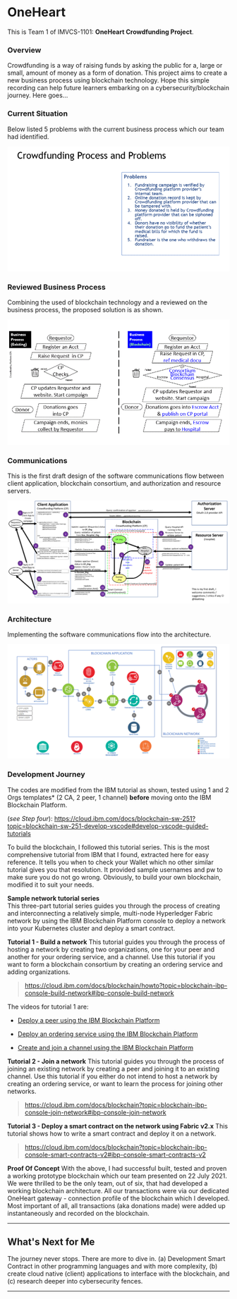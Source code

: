 # OneHeart
This is Team 1 of IMVCS-1101: **OneHeart Crowdfunding Project**.

### Overview
Crowdfunding is a way of raising funds by asking the public for a, large or small, amount of money as a form of donation. This project aims to create a new business process using blockchain technology. Hope this simple recording can help future learners embarking on a cybersecurity/blockchain journey. Here goes...

### Current Situation
Below listed 5 problems with the current business process which our team had identified.

![](images/problem.gif)

### Reviewed Business Process 
Combining the used of blockchain technology and a reviewed on the business process, the proposed solution is as shown.  

![](images/business_process-blockchain.gif)

### Communications
This is the first draft design of the software communications flow between client application, blockchain consortium, and authorization and resource servers. 

![](images/features_and_security.png)

### Architecture 
Implementing the software communications flow into the architecture. 

![](images/oneheart_arch.png)

### Development Journey
The codes are modified from the IBM tutorial as shown, tested using 1 and 2 Orgs templates* (2 CA, 2 peer, 1 channel) **before** moving onto the IBM Blockchain Platform. 

(*see Step four*): https://cloud.ibm.com/docs/blockchain-sw-251?topic=blockchain-sw-251-develop-vscode#develop-vscode-guided-tutorials

To build the blockchain, I followed this tutorial series. This is the most comprehensive tutorial from IBM that I found, extracted here for easy reference. It tells you when to check your Wallet which no other similar tutorial gives you that resolution. It provided sample usernames and pw to make sure you do not go wrong. Obviously, to build your own blockchain, modified it to suit your needs. 

**Sample network tutorial series**  
This three-part tutorial series guides you through the process of creating and interconnecting a relatively simple, multi-node Hyperledger Fabric network by using the IBM Blockchain Platform console to deploy a network into your Kubernetes cluster and deploy a smart contract. 
 
**Tutorial 1 - Build a network**
This tutorial guides you through the process of hosting a network by creating two organizations, one for your peer and another for your ordering service, and a channel. Use this tutorial if you want to form a blockchain consortium by creating an ordering service and adding organizations. 
> https://cloud.ibm.com/docs/blockchain/howto?topic=blockchain-ibp-console-build-network#ibp-console-build-network  

The videos for tutorial 1 are:
  * [Deploy a peer using the IBM Blockchain Platform](https://www.youtube.com/watch?v=PAC0PPPFxLE&t=15s) 

  * [Deploy an ordering service using the IBM Blockchain Platform](https://www.youtube.com/watch?v=lapmfN_tucg&t=10s) 

  * [Create and join a channel using the IBM Blockchain Platform](https://www.youtube.com/watch?v=iFAl66ee-Qs) 


**Tutorial 2 - Join a network** 
This tutorial guides you through the process of joining an existing network by creating a peer and joining it to an existing channel. Use this tutorial if you either do not intend to host a network by creating an ordering service, or want to learn the process for joining other networks.  
> https://cloud.ibm.com/docs/blockchain?topic=blockchain-ibp-console-join-network#ibp-console-join-network


**Tutorial 3 - Deploy a smart contract on the network using Fabric v2.x** 
This tutorial shows how to write a smart contract and deploy it on a network. 
> https://cloud.ibm.com/docs/blockchain?topic=blockchain-ibp-console-smart-contracts-v2#ibp-console-smart-contracts-v2


**Proof Of Concept**
With the above, I had successful built, tested and proven a working prototype blockchain which our team presented on 22 July 2021. We were thrilled to be the only team, out of six, that had developed a working blockchain architecture. All our transactions were via our dedicated OneHeart gateway - connection profile of the blockchain which I developed. Most important of all, all transactions (aka donations made) were added up instantaneously and recorded on the blockchain.


--------------------------------------

## What's Next for Me

The journey never stops. There are more to dive in. (a) Development Smart Contract in other programming languages and with more complexity, (b) create cloud native (client) applications to interface with the blockchain, and (c) research deeper into cybersecurity fences. 

--------------------------------------
